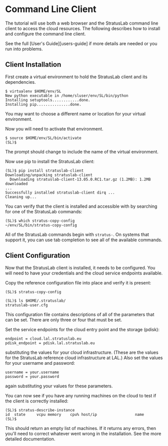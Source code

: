 
# Command Line Client

The tutorial will use both a web browser and the StratusLab command
line client to access the cloud resources.  The following describes
how to install and configure the command line client.

See the full [User's Guide][users-guide] if more details are needed or
you run into problems.

## Client Installation

First create a virtual environment to hold the StratusLab client and
its dependencies.

    $ virtualenv $HOME/env/SL
    New python executable in /home/sluser/env/SL/bin/python
    Installing setuptools............done.
    Installing pip...............done.

You may want to choose a different name or location for your virtual
environment.

Now you will need to activate that environment.

    $ source $HOME/env/SL/bin/activate 
    (SL)$ 

The prompt should change to include the name of the virtual
environment. 

Now use pip to install the StratusLab client:

    (SL)$ pip install stratuslab-client 
    Downloading/unpacking stratuslab-client
      Downloading stratuslab-client-13.05.0.RC1.tar.gz (1.2MB): 1.2MB downloaded
    ...
    Successfully installed stratuslab-client dirq ...
    Cleaning up...

You can verify that the client is installed and accessible with by
searching for one of the StratusLab commands:

    (SL)$ which stratus-copy-config 
    ~/env/SL/bin/stratus-copy-config

All of the StratusLab commands begin with `stratus-`.  On systems
that support it, you can use tab completion to see all of the
available commands. 

## Client Configuration

Now that the StratusLab client is installed, it needs to be
configured.  You will need to have your credentials and the cloud
service endpoints available. 

Copy the reference configuration file into place and verify it is
present: 

    (SL)$ stratus-copy-config 

    (SL)$ ls $HOME/.stratuslab/
    stratuslab-user.cfg

This configuration file contains descriptions of all of the parameters
that can be set.  There are only three or four that must be set.

Set the service endpoints for the cloud entry point and the storage
(pdisk):

    endpoint = cloud.lal.stratuslab.eu
    pdisk_endpoint = pdisk.lal.stratuslab.eu

substituting the values for your cloud infrastructure.  (These are the
values for the StratusLab reference cloud infrastructure at LAL.)
Also set the values for your username and password:

    username = your.username
    password = your.password

again substituting your values for these parameters.

You can now see if you have any running machines on the cloud to test
if the client is correctly installed:

    (SL)$ stratus-describe-instance 
    id  state     vcpu memory    cpu% host/ip                 name
    (SL)$ 

This should return an empty list of machines.  If it returns any
errors, then you'll need to correct whatever went wrong in the
installation.  See the more detailed documentation. 
